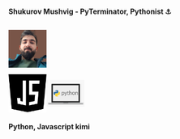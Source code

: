 #### Shukurov Mushvig - PyTerminator, Pythonist ⚓
<img src="mushvigshukurov.png" alt="Mushvig Shukurov" style="width:75px; height:75px; margin: 10px auto;">

<div style="display:flex;justify-content:flex-start; align-items:center;">
    <img src="java-script.png" alt="JavaScript" style="width:75px; height:75px; object-fit:contain;">
    <img src="python.png" alt="JavaScript" style="width:75px; height:75px; object-fit:contain;">
</div>

#### Python, Javascript kimi